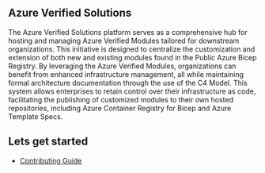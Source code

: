 ## Azure Verified Solutions

The Azure Verified Solutions platform serves as a comprehensive hub for hosting and managing Azure Verified Modules tailored for downstream organizations. This initiative is designed to centralize the customization and extension of both new and existing modules found in the Public Azure Bicep Registry. By leveraging the Azure Verified Modules, organizations can benefit from enhanced infrastructure management, all while maintaining formal architecture documentation through the use of the C4 Model. This system allows enterprises to retain control over their infrastructure as code, facilitating the publishing of customized modules to their own hosted repositories, including Azure Container Registry for Bicep and Azure Template Specs.

## Lets get started

- [Contributing Guide](./contributing-guide/)
